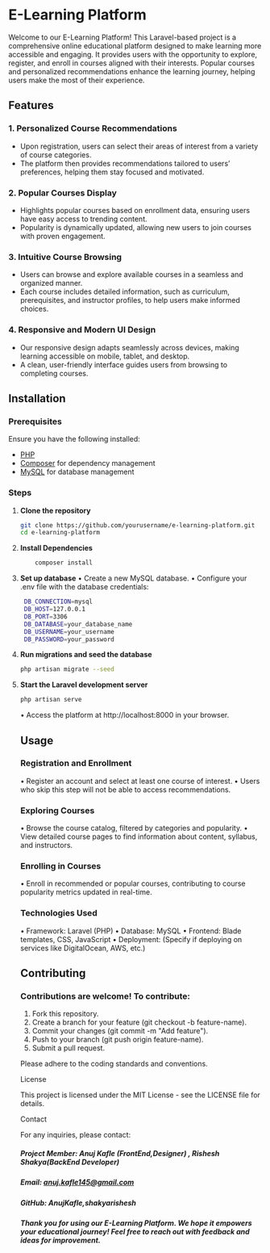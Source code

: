 # E-Learning Platform

Welcome to our E-Learning Platform! This Laravel-based project is a comprehensive online educational platform designed to make learning more accessible and engaging. It provides users with the opportunity to explore, register, and enroll in courses aligned with their interests. Popular courses and personalized recommendations enhance the learning journey, helping users make the most of their experience.

## Features

### 1. **Personalized Course Recommendations**
   - Upon registration, users can select their areas of interest from a variety of course categories.
   - The platform then provides recommendations tailored to users’ preferences, helping them stay focused and motivated.

### 2. **Popular Courses Display**
   - Highlights popular courses based on enrollment data, ensuring users have easy access to trending content.
   - Popularity is dynamically updated, allowing new users to join courses with proven engagement.

### 3. **Intuitive Course Browsing**
   - Users can browse and explore available courses in a seamless and organized manner.
   - Each course includes detailed information, such as curriculum, prerequisites, and instructor profiles, to help users make informed choices.

### 4. **Responsive and Modern UI Design**
   - Our responsive design adapts seamlessly across devices, making learning accessible on mobile, tablet, and desktop.
   - A clean, user-friendly interface guides users from browsing to completing courses.

## Installation

### Prerequisites
Ensure you have the following installed:
   - [PHP](https://www.php.net/)
   - [Composer](https://getcomposer.org/) for dependency management
   - [MySQL](https://www.mysql.com/) for database management

### Steps
1. **Clone the repository**
   ```bash
   git clone https://github.com/yourusername/e-learning-platform.git
   cd e-learning-platform
2. **Install Dependencies**
   ```bash
       composer install
3. **Set up database**
    •	Create a new MySQL database.
	•	Configure your .env file with the database credentials:
   ```bash
    DB_CONNECTION=mysql
    DB_HOST=127.0.0.1
    DB_PORT=3306
    DB_DATABASE=your_database_name
    DB_USERNAME=your_username
    DB_PASSWORD=your_password
5. **Run migrations and seed the database**
   ```bash
   php artisan migrate --seed
6. **Start the Laravel development server**
   ```bash
   php artisan serve
   ```
   	•	Access the platform at http://localhost:8000 in your browser.
    ## Usage

    ### Registration and Enrollment

	•	Register an account and select at least one course of interest.
	•	Users who skip this step will not be able to access recommendations.

    ### Exploring Courses

	•	Browse the course catalog, filtered by categories and popularity.
	•	View detailed course pages to find information about content, syllabus, and instructors.

    ### Enrolling in Courses

	•	Enroll in recommended or popular courses, contributing to course popularity metrics updated in real-time.

    ### Technologies Used

	•	Framework: Laravel (PHP)
	•	Database: MySQL
	•	Frontend: Blade templates, CSS, JavaScript
	•	Deployment: (Specify if deploying on services like DigitalOcean, AWS, etc.)

    ## Contributing

    ### Contributions are welcome! To contribute:

    1.	Fork this repository.
    2.	Create a branch for your feature (git checkout -b feature-name).
    3.	Commit your changes (git commit -m "Add feature").
    4.	Push to your branch (git push origin feature-name).
    5.	Submit a pull request.

    Please adhere to the coding standards and conventions.

    License

    This project is licensed under the MIT License - see the LICENSE file for details.

    Contact

    For any inquiries, please contact:

    ##### Project Member: Anuj Kafle (FrontEnd,Designer) , Rishesh Shakya(BackEnd Developer)
    ##### Email: anuj.kafle145@gmail.com
    ##### GitHub: AnujKafle,shakyarishesh
   
   ##### Thank you for using our E-Learning Platform. We hope it empowers your educational journey! Feel free to reach out with feedback and ideas for improvement.

   
